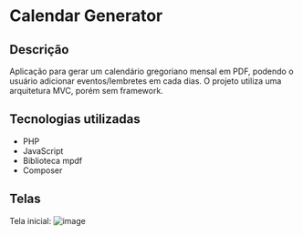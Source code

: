 # Calendar Generator

## Descrição
Aplicação para gerar um calendário gregoriano mensal em PDF, podendo o usuário adicionar eventos/lembretes em cada dias. 
O projeto utiliza uma arquitetura MVC, porém sem framework.

## Tecnologias utilizadas
- PHP
- JavaScript
- Biblioteca mpdf
- Composer

## Telas
Tela inicial:
![image](https://github.com/user-attachments/assets/96b0f561-5c9d-4eaa-bced-2f3ea5dab697)
